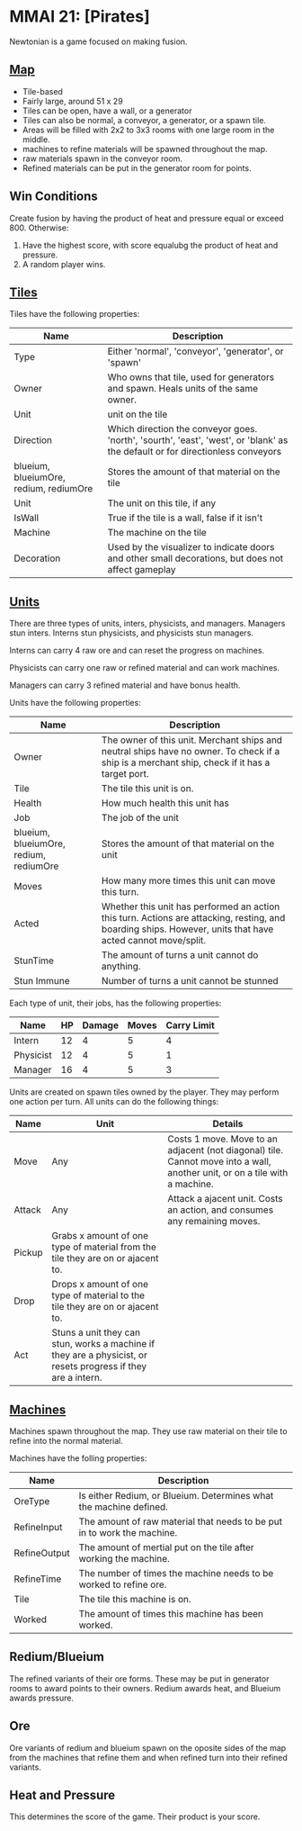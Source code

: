 # MMAI 21: [Pirates]

Newtonian is a game focused on making fusion.

## [Map][Map]
- Tile-based
- Fairly large, around 51 x 29
- Tiles can be open, have a wall, or a generator
- Tiles can also be normal, a conveyor, a generator, or a spawn tile.
- Areas will be filled with 2x2 to 3x3 rooms with one large room in the middle.
- machines to refine materials will be spawned throughout the map.
- raw materials spawn in the conveyor room.
- Refined materials can be put in the generator room for points.

## Win Conditions
Create fusion by having the product of heat and pressure equal or exceed 800. Otherwise:
1. Have the highest score, with score equalubg the product of heat and pressure.
2. A random player wins.

## [Tiles][Tile]
Tiles have the following properties:

| Name | Description |
|---|---|
| Type | Either 'normal', 'conveyor', 'generator', or 'spawn' |
| Owner | Who owns that tile, used for generators and spawn. Heals units of the same owner. |
| Unit | unit on the tile |
| Direction | Which direction the conveyor goes. 'north', 'sourth', 'east', 'west', or 'blank' as the default or for directionless conveyors |
| blueium, blueiumOre, redium, rediumOre | Stores the amount of that material on the tile |
| Unit | The unit on this tile, if any |
| IsWall | True if the tile is a wall, false if it isn't |
| Machine | The machine on the tile |
| Decoration | Used by the visualizer to indicate doors and other small decorations, but does not affect gameplay |

## [Units][Unit]
There are three types of units, inters, physicists, and managers. Managers stun inters. Interns stun physicists, and physicists stun managers.

Interns can carry 4 raw ore and can reset the progress on machines.

Physicists can carry one raw or refined material and can work machines.

Managers can carry 3 refined material and have bonus health.

Units have the following properties:

| Name | Description |
|---|---|
| Owner | The owner of this unit. Merchant ships and neutral ships have no owner. To check if a ship is a merchant ship, check if it has a target port. |
| Tile | The tile this unit is on. |
| Health | How much health this unit has |
| Job | The job of the unit |
| blueium, blueiumOre, redium, rediumOre | Stores the amount of that material on the unit |
| Moves | How many more times this unit can move this turn. |
| Acted | Whether this unit has performed an action this turn. Actions are attacking, resting, and boarding ships. However, units that have acted cannot move/split. |
| StunTime | The amount of turns a unit cannot do anything. |
| Stun Immune | Number of turns a unit cannot be stunned |

Each type of unit, their jobs, has the following properties:

| Name | HP | Damage | Moves | Carry Limit |
|---|---|---|---|---|
| Intern | 12 | 4 | 5 | 4 |
| Physicist | 12 | 4 | 5 | 1 |
| Manager | 16 | 4 | 5 | 3 |

Units are created on spawn tiles owned by the player. They may perform one action per turn. All units can do the following things:

| Name | Unit | Details |
|---|---|--|
| Move | Any | Costs 1 move. Move to an adjacent (not diagonal) tile. Cannot move into a wall, another unit, or on a tile with a machine. |
| Attack | Any | Attack a ajacent unit. Costs an action, and consumes any remaining moves. |
| Pickup | Grabs x amount of one type of material from the tile they are on or ajacent to. |
| Drop | Drops x amount of one type of material to the tile they are on or ajacent to. |
| Act | Stuns a unit they can stun, works a machine if they are a physicist, or resets progress if they are a intern. |

## [Machines][Machine]

Machines spawn throughout the map. They use raw material on their tile to refine into the normal material.

Machines have the folling properties:

| Name | Description |
|---|---|
| OreType | Is either Redium, or Blueium. Determines what the machine defined. |
| RefineInput | The amount of raw material that needs to be put in to work the machine. |
| RefineOutput | The amount of mertial put on the tile after working the machine. |
| RefineTime | The number of times the machine needs to be worked to refine ore. |
| Tile | The tile this machine is on. |
| Worked | The amount of times this machine has been worked. |

## Redium/Blueium
The refined variants of their ore forms. These may be put in generator rooms to award points to their owners. Redium awards heat, and Blueium awards pressure.

## Ore
Ore variants of redium and blueium spawn on the oposite sides of the map from the machines that refine them and when refined turn into their refined variants.

## Heat and Pressure
This determines the score of the game. Their product is your score.

[Newtonian]: https://github.com/siggame/Cerveau/blob/master/games/newtonian/
[Map]:  https://github.com/siggame/Cerveau/blob/master/games/newtonian/game.ts
[Tile]: https://github.com/siggame/Cerveau/blob/master/games/newtonian/tile.ts
[Unit]: https://github.com/siggame/Cerveau/blob/master/games/newtonian/unit.ts
[Machine]: https://github.com/siggame/Cerveau/blob/master/games/newtonian/machine.ts